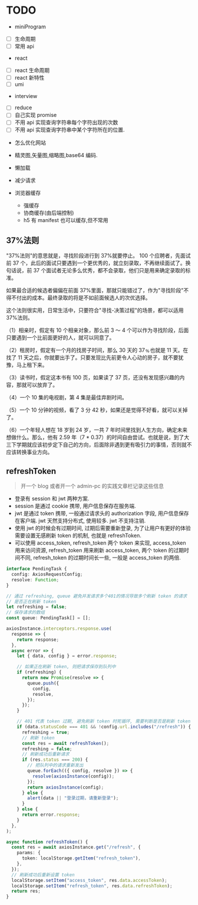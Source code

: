 # TODO

- miniProgram
- [ ] 生命周期
- [ ] 常用 api

- react
- [ ] react 生命周期
- [ ] react 新特性
- [ ] umi

- interview
- [ ] reduce
- [ ] 自己实现 promise
- [ ] 不用 api 实现查询字符串每个字符出现的次数
- [ ] 不用 api 实现查询字符串中某个字符所在的位置.

- 怎么优化网站

- 精灵图,矢量图,缩略图,base64 编码.
- 懒加载
- 减少请求
- 浏览器缓存
  - 强缓存
  - 协商缓存(由后端控制)
  - h5 有 manifest 也可以缓存,但不常用

## 37%法则

"37%法则"的意思就是，寻找阶段进行到 37%就要停止。 100 个应聘者，先面试前 37 个，此后的面试只要遇到一个更优秀的，就立刻录取，不再继续面试了。换句话说，前 37 个面试者无论多么优秀，都不会录取，他们只是用来确定录取的标准。

如果最合适的候选者偏偏在前面 37%里面，那就只能错过了，作为"寻找阶段"不得不付出的成本。最终录取的将是不如前面候选人的次优选择。

这个法则很实用，日常生活中，只要符合"寻找-决策过程"的场景，都可以适用 37%法则。

（1）相亲时，假定有 10 个相亲对象，那么前 3 ～ 4 个可以作为寻找阶段，后面只要遇到一个比前面更好的人，就可以同意了。

（2）租房时，假定有一个月的找房子时间，那么 30 天的 37﹪也就是 11 天。在找了 11 天之后，你就要出手了。只要发现比先前更令人心动的房子，就不要犹豫，马上租下来。

（3）读书时，假定这本书有 100 页，如果读了 37 页，还没有发现感兴趣的内容，那就可以放弃了。

（4）一个 10 集的电视剧，第 4 集是最佳弃剧时间。

（5）一个 10 分钟的视频，看了 3 分 42 秒，如果还是觉得不好看，就可以关掉了。

（6）一个年轻人想在 18 岁到 24 岁，一共 7 年时间里找到人生方向，确定未来想做什么。那么，他有 2.59 年（7 \* 0.37）的时间自由尝试。也就是说，到了大三下学期就应该初步定下自己的方向，后面除非遇到更有吸引力的事情，否则就不应该转换事业方向。

## refreshToken

> 开一个 blog 或者开一个 admin-pc 的实践文章栏记录这些信息

- 登录有 session 和 jwt 两种方案.
- session 是通过 cookie 携带, 用户信息保存在服务端.
- jwt 是通过 token 携带, 一般通过请求头的 authorization 字段, 用户信息保存在客户端. jwt 天然支持分布式, 使用较多. jwt 不支持注销.
- 使用 jwt 的时候会有过期时间, 过期后需要重新登录, 为了让用户有更好的体验需要设置无感刷新 token 的机制, 也就是 refreshToken.
- 可以使用 access_token, refresh_token 两个 token 来实现, access_token 用来访问资源, refresh_token 用来刷新 access_token, 两个 token 的过期时间不同, refresh_token 的过期时间长一些, 一般是 access_token 的两倍.

```typescript
interface PendingTask {
  config: AxiosRequestConfig;
  resolve: Function;
}

// 通过 refreshing, queue 避免并发请求多个401的情况导致多个刷新 token 的请求
// 是否正在刷新 token
let refreshing = false;
// 保存请求的数组
const queue: PendingTask[] = [];

axiosInstance.interceptors.response.use(
  response => {
    return response;
  },
  async error => {
    let { data, config } = error.response;

    // 如果正在刷新 token, 则把请求保存到队列中
    if (refreshing) {
      return new Promise(resolve => {
        queue.push({
          config,
          resolve,
        });
      });
    }

    // 401 代表 token 过期, 避免刷新 token 时死循环, 需要判断是否是刷新 token 的请求
    if (data.statusCode === 401 && !config.url.includes("/refresh")) {
      refreshing = true;
      // 刷新 token
      const res = await refreshToken();
      refreshing = false;
      // 刷新成功后重新请求
      if (res.status === 200) {
        // 把队列中的请求重新发出
        queue.forEach(({ config, resolve }) => {
          resolve(axiosInstance(config));
        });
        return axiosInstance(config);
      } else {
        alert(data || "登录过期，请重新登录");
      }
    } else {
      return error.response;
    }
  },
);

async function refreshToken() {
  const res = await axiosInstance.get("/refresh", {
    params: {
      token: localStorage.getItem("refresh_token"),
    },
  });
  // 刷新成功后重新设置 token
  localStorage.setItem("access_token", res.data.accessToken);
  localStorage.setItem("refresh_token", res.data.refreshToken);
  return res;
}
```
